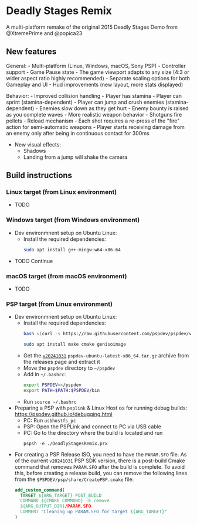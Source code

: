 # Deadly Stages Remix

A multi-platform remake of the original 2015 Deadly Stages Demo from @XtremePrime and @popica23

## New features

General:
    - Multi-platform (Linux, Windows, macOS, Sony PSP)
    - Controller support
	- Game Pause state
	- The game viewport adapts to any size (4:3 or wider aspect ratio highly recommended)
	- Separate scaling options for both Gameplay and UI
	- Hud improvements (new layout, more stats displayed)

Behavior:
	- Improved collision handling
	- Player has stamina
	- Player can sprint (stamina-dependent)
	- Player can jump and crush enemies (stamina-dependent)
	- Enemies slow down as they get hurt
	- Enemy bounty is raised as you complete waves
	- More realistic weapon behavior
		- Shotguns fire pellets
		- Reload mechanism
		- Each shot requires a re-press of the "fire" action for semi-automatic weapons
	- Player starts receiving damage from an enemy only after being in continuous contact for 300ms

- New visual effects: 
	- Shadows
	- Landing from a jump will shake the camera

## Build instructions

### Linux target (from Linux environment)
- TODO

### Windows target (from Windows environment)
- Dev environmnent setup on Ubuntu Linux:
    - Install the required dependencies:
        ```bash
        sudo apt install g++-mingw-w64-x86-64
        ```
- TODO Continue

### macOS target (from macOS environment)
- TODO

### PSP target (from Linux environment)
- Dev environmnent setup on Ubuntu Linux:
    - Install the required dependencies:
        ```bash
        bash <(curl -s https://raw.githubusercontent.com/pspdev/pspdev/v20241031/prepare.sh)
        ```
        ```bash
        sudo apt install make cmake genisoimage
        ```
    - Get the [`v20241031`](https://github.com/pspdev/pspdev/releases/tag/v20241031) `pspdev-ubuntu-latest-x86_64.tar.gz` archive from the releases page and extract it
    - Move the `pspdev` directory to `~/pspdev`
    - Add in `~/.bashrc`:
        ```bash
        export PSPDEV=~/pspdev
        export PATH=$PATH:$PSPDEV/bin
        ```
    - Run `source ~/.bashrc`
- Preparing a PSP with `psplink` & Linux Host os for running debug builds: https://pspdev.github.io/debugging.html
    - PC: Run `usbhostfs_pc`
    - PSP: Open the PSPLink and connect to PC via USB cable
    - PC: Go to the directory where the build is located and run
        ```
        pspsh -e ./DeadlyStagesRemix.prx
        ```
- For creating a PSP Release ISO, you need to have the `PARAM.SFO` file. As of the current `v20241031` PSP SDK version, there is a post-build Cmake command that removes `PARAM.SFO` after the build is complete. To avoid this, before creating a release build, you can remove the following lines from the `$PSPDEV/psp/share/CreatePBP.cmake` file:
    ```cmake
    add_custom_command(
      TARGET ${ARG_TARGET} POST_BUILD
      COMMAND ${CMAKE_COMMAND} -E remove
      ${ARG_OUTPUT_DIR}/PARAM.SFO
      COMMENT "Cleaning up PARAM.SFO for target ${ARG_TARGET}"
    )
    ```

